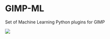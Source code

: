 # GIMP-ML
Set of Machine Learning Python plugins for GIMP

[![](http://img.youtube.com/vi/2SgouYpKZVA/0.jpg)](http://www.youtube.com/watch?v=2SgouYpKZVA "")
